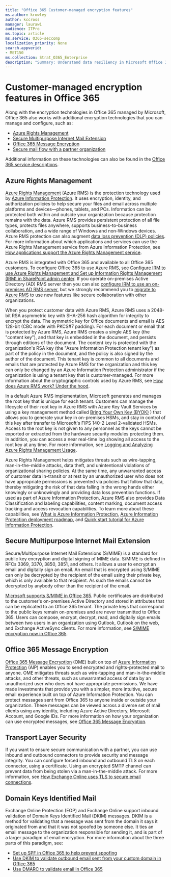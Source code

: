 ```yaml
---
title: "Office 365 Customer-managed encryption features"
ms.author: krowley
author: kccross
manager: laurawi
audience: ITPro
ms.topic: article
ms.service: O365-seccomp
localization_priority: None
search.appverid:
- MET150
ms.collection: Strat_O365_Enterprise
description: "Summary: Understand data resiliency in Microsoft Office 365."
---
```


# Customer-managed encryption features in Office 365

Along with the encryption technologies in Office 365 managed by Microsoft, Office 365 also works with additional encryption technologies that you can manage and configure, such as:

- [Azure Rights Management](https://docs.microsoft.com/azure/information-protection/what-is-azure-rms)
- [Secure Multipurpose Internet Mail Extension](https://blogs.technet.com/b/exchange/archive/2014/12/15/how-to-configure-s-mime-in-office-365.aspx)
- [Office 365 Message Encryption](https://products.office.com/en-us/exchange/office-365-message-encryption)
- [Secure mail flow with a partner organization](https://docs.microsoft.com/exchange/mail-flow-best-practices/use-connectors-to-configure-mail-flow/set-up-connectors-for-secure-mail-flow-with-a-partner)

Additional information on these technologies can also be found in the [Office 365 service descriptions](https://technet.microsoft.com/library/office-365-service-descriptions.aspx).

## Azure Rights Management
[Azure Rights Management](https://docs.microsoft.com/azure/information-protection/what-is-azure-rms) (Azure RMS) is the protection technology used by [Azure Information Protection](https://docs.microsoft.com/information-protection/understand-explore/what-is-information-protection). It uses encryption, identity, and authorization policies to help secure your files and email across multiple platforms and devices—phones, tablets, and PCs. Information can be protected both within and outside your organization because protection remains with the data. Azure RMS provides persistent protection of all file types, protects files anywhere, supports business-to-business collaboration, and a wide range of Windows and non-Windows devices. Azure RMS protection can also augment [data loss prevention (DLP) policies](https://docs.microsoft.com/exchange/security-and-compliance/data-loss-prevention/data-loss-prevention). For more information about which applications and services can use the Azure Rights Management service from Azure Information Protection, see [How applications support the Azure Rights Management service](https://docs.microsoft.com/information-protection/understand-explore/applications-support).

Azure RMS is integrated with Office 365 and available to all Office 365 customers. To configure Office 365 to use Azure RMS, see [Configure IRM to use Azure Rights Management and Set up Information Rights Management (IRM) in SharePoint admin center](https://technet.microsoft.com/library/dn151475(v=exchg.150).aspx). If you operate on-premises Active Directory (AD) RMS server then you can also [configure IRM to use an on-premises AD RMS server](https://docs.microsoft.com/office365/SecurityCompliance/configure-irm-to-use-an-on-premises-ad-rms-server), but we strongly recommend you to [migrate to Azure RMS](https://docs.microsoft.com/azure/information-protection/migrate-from-ad-rms-to-azure-rms) to use new features like secure collaboration with other organizations.

When you protect customer data with Azure RMS, Azure RMS uses a 2048-bit RSA asymmetric key with SHA-256 hash algorithm for integrity to encrypt the data. The symmetric key for Office documents and email is AES 128-bit (CBC mode with PKCS#7 padding). For each document or email that is protected by Azure RMS, Azure RMS creates a single AES key (the "content key"), and that key is embedded in the document, and persists through editions of the document. The content key is protected with the organization's RSA key (the "Azure Information Protection tenant key") as part of the policy in the document, and the policy is also signed by the author of the document. This tenant key is common to all documents and emails that are protected by Azure RMS for the organization and this key can only be changed by an Azure Information Protection administrator if the organization is using a tenant key that is customer-managed. For more information about the cryptographic controls used by Azure RMS, see [How does Azure RMS work? Under the hood](https://docs.microsoft.com/information-protection/understand-explore/how-does-it-work).

In a default Azure RMS implementation, Microsoft generates and manages the root key that is unique for each tenant. Customers can manage the lifecycle of their root key in Azure RMS with Azure Key Vault Services by using a key management method called [Bring Your Own Key (BYOK)](https://docs.microsoft.com/azure/information-protection/plan-implement-tenant-key)
) that allows you to generate your key in on-premises HSMs, and stay in control of this key after transfer to Microsoft's FIPS 140-2 Level 2-validated HSMs. Access to the root key is not given to any personnel as the keys cannot be exported or extracted from the hardware security modules protecting them. In addition, you can access a near real-time log showing all access to the root key at any time. For more information, see [Logging and Analyzing Azure Rights Management Usage](https://docs.microsoft.com/azure/information-protection/log-analyze-usage).

Azure Rights Management helps mitigates threats such as wire-tapping, man-in-the-middle attacks, data theft, and unintentional violations of organizational sharing policies. At the same time, any unwarranted access of customer data in-transit or at rest by an unauthorized user who does not have appropriate permissions is prevented via policies that follow that data, thereby mitigating the risk of that data falling in the wrong hands either knowingly or unknowingly and providing data loss prevention functions. If used as part of Azure Information Protection, Azure RMS also provides Data Classification and labeling capabilities, content marking, document access tracking and access revocation capabilities. To learn more about these capabilities, see [What is Azure Information Protection](https://docs.microsoft.com/information-protection/understand-explore/what-is-information-protection), [Azure Information Protection deployment roadmap](https://docs.microsoft.com/information-protection/plan-design/deployment-roadmap), and [Quick start tutorial for Azure Information Protection](https://docs.microsoft.com/information-protection/get-started/infoprotect-quick-start-tutorial).

## Secure Multipurpose Internet Mail Extension
Secure/Multipurpose Internet Mail Extensions (S/MIME) is a standard for public key encryption and digital signing of MIME data. S/MIME is defined in RFCs 3369, 3370, 3850, 3851, and others. It allows a user to encrypt an email and digitally sign an email. An email that is encrypted using S/MIME can only be decrypted by the recipient of the email using their private key, which is only available to that recipient. As such the emails cannot be decrypted by anybody other than the recipient of the email.

[Microsoft supports S/MIME in Office 365](https://blogs.technet.com/b/exchange/archive/2014/12/15/how-to-configure-s-mime-in-office-365.aspx). Public certificates are distributed to the customer's on-premises Active Directory and stored in attributes that can be replicated to an Office 365 tenant. The private keys that correspond to the public keys remain on-premises and are never transmitted to Office 365. Users can compose, encrypt, decrypt, read, and digitally sign emails between two users in an organization using Outlook, Outlook on the web, and Exchange ActiveSync clients. For more information, see [S/MIME encryption now in Office 365](https://blogs.office.com/2014/02/26/smime-encryption-now-in-office-365/).

## Office 365 Message Encryption
[Office 365 Message Encryption](https://products.office.com/exchange/office-365-message-encryption) (OME) built on top of [Azure Information Protection](https://docs.microsoft.com/information-protection/understand-explore/what-is-information-protection) (AIP) enables you to send encrypted and rights-protected mail to anyone. OME mitigates threats such as wire-tapping and man-in-the-middle attacks, and other threats, such as unwarranted access of data by an unauthorized user who does not have appropriate permissions. We have made investments that provide you with a simpler, more intuitive, secure email experience built on top of Azure Information Protection. You can protect messages sent from Office 365 to anyone inside or outside your organization. These messages can be viewed across a diverse set of mail clients using any identity, including Azure Active Directory, Microsoft Account, and Google IDs. For more information on how your organization can use encrypted messages, see [Office 365 Message Encryption](https://support.office.com/article/F87CB016-7876-4317-AE3C-9169B311FF8A).

## Transport Layer Security
If you want to ensure secure communication with a partner, you can use inbound and outbound connectors to provide security and message integrity. You can configure forced inbound and outbound TLS on each connector, using a certificate. Using an encrypted SMTP channel can prevent data from being stolen via a man-in-the-middle attack. For more information, see [How Exchange Online uses TLS to secure email connections](https://support.office.com/article/How-Exchange-Online-uses-TLS-to-secure-email-connections-in-Office-365-4CDE0CDA-3430-4DC0-B489-F2C0736C929F).

## Domain Keys Identified Mail
Exchange Online Protection (EOP) and Exchange Online support inbound validation of Domain Keys Identified Mail (DKIM) messages. DKIM is a method for validating that a message was sent from the domain it says it originated from and that it was not spoofed by someone else. It ties an email message to the organization responsible for sending it, and is part of a larger paradigm of email encryption. For more information about the three parts of this paradigm, see:
- [Set up SPF in Office 365 to help prevent spoofing](https://docs.microsoft.com/office365/SecurityCompliance/set-up-spf-in-office-365-to-help-prevent-spoofing)
- [Use DKIM to validate outbound email sent from your custom domain in Office 365](https://docs.microsoft.com/office365/SecurityCompliance/use-dkim-to-validate-outbound-email)
- [Use DMARC to validate email in Office 365](https://https://docs.microsoft.com/office365/SecurityCompliance/use-dmarc-to-validate-email)
